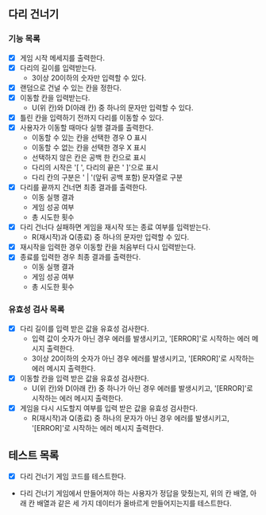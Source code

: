## 다리 건너기

### 기능 목록

- [x] 게임 시작 메세지를 출력한다.
- [x] 다리의 길이를 입력받는다.
  - 3이상 20이하의 숫자만 입력할 수 있다.
- [x] 랜덤으로 건널 수 있는 칸을 정한다.
- [x] 이동할 칸을 입력받는다.
  - U(위 칸)와 D(아래 칸) 중 하나의 문자만 입력할 수 있다.
- [x] 틀린 칸을 입력하기 전까지 다리를 이동할 수 있다.
- [x] 사용자가 이동할 때마다 실행 결과를 출력한다.
  - 이동할 수 있는 칸을 선택한 경우 O 표시
  - 이동할 수 없는 칸을 선택한 경우 X 표시
  - 선택하지 않은 칸은 공백 한 칸으로 표시
  - 다리의 시작은 '[ ', 다리의 끝은 ' ]'으로 표시
  - 다리 칸의 구분은 ' | '(앞뒤 공백 포함) 문자열로 구분
- [x] 다리를 끝까지 건너면 최종 결과를 출력한다.
  - 이동 실행 결과
  - 게임 성공 여부
  - 총 시도한 횟수
- [x] 다리 건너다 실패하면 게임을 재시작 또는 종료 여부를 입력받는다.
  - R(재시작)과 Q(종료) 중 하나의 문자만 입력할 수 있다.
- [x] 재시작을 입력한 경우 이동할 칸을 처음부터 다시 입력받는다.
- [x] 종료를 입력한 경우 최종 결과를 출력한다.
  - 이동 실행 결과
  - 게임 성공 여부
  - 총 시도한 횟수

### 유효성 검사 목록

- [x] 다리 길이를 입력 받은 값을 유효성 검사한다.
  - 입력 값이 숫자가 아닌 경우 에러를 발생시키고, '[ERROR]'로 시작하는 에러 메시지 출력한다.
  - 3이상 20이하의 숫자가 아닌 경우 에러를 발생시키고, '[ERROR]'로 시작하는 에러 메시지 출력한다.
- [x] 이동할 칸을 입력 받은 값을 유효성 검사한다.
  - U(위 칸)와 D(아래 칸) 중 하나가 아닌 경우 에러를 발생시키고, '[ERROR]'로 시작하는 에러 메시지 출력한다.
- [x] 게임을 다시 시도할지 여부를 입력 받은 값을 유효성 검사한다.
  - R(재시작)과 Q(종료) 중 하나의 문자가 아닌 경우 에러를 발생시키고, '[ERROR]'로 시작하는 에러 메시지 출력한다.

## 테스트 목록

-[x] 다리 건너기 게임 코드를 테스트한다.

- 다리 건너기 게임에서 만들어져야 하는 사용자가 정답을 맞췄는지, 위의 칸 배열, 아래 칸 배열과 같은 세 가지 데이터가 올바르게 만들어지는지를 테스트한다.
